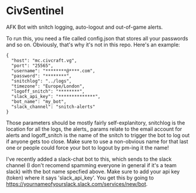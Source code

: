 # CivSentinel
AFK Bot with snitch logging, auto-logout and out-of-game alerts.

To run this, you need a file called config.json that stores all your passwords and so on. Obviously, that's why it's not in this repo. Here's an example:

    {
      "host": "mc.civcraft.vg",
      "port": "25565",
      "username": "********@****.com",
      "password": "********",
      "snitchlog": "../logs",
      "timezone": "Europe/London",  
      "logoff_snitch": "********",
      "slack_api_key": "**************",
      "bot_name": "my_bot",
      "slack_channel": "snitch-alerts"  
    }

Those parameters should be mostly fairly self-explanitory, snitchlog is the location for all the logs, the alerts_ params relate to the email account for alerts and logoff_snitch is the name of the snitch to trigger the bot to log out if anyone gets too close. Make sure to use a non-obvious name for that last one or people could force your bot to logout by pm-ing it the name!

I've recently added a slack-chat bot to this, which sends to the slack channel (I don't recomend spamming everyone in general if it's a team slack) with the bot name specfied above. Make sure to add your api key (token) where it says 'slack_api_key'. You get this by going to https://yournameofyourslack.slack.com/services/new/bot.
